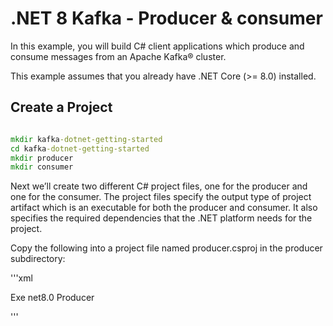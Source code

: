 # .NET 8 Kafka - Producer & consumer

In this example, you will build C# client applications which produce and consume messages from an Apache Kafka® cluster.

This example assumes that you already have .NET Core (>= 8.0) installed.

## Create a Project

```cmd

mkdir kafka-dotnet-getting-started 
cd kafka-dotnet-getting-started
mkdir producer
mkdir consumer

```

Next we’ll create two different C# project files, one for the producer and one for the consumer. The project files specify the output type of project artifact which is an executable for both the producer and consumer. It also specifies the required dependencies that the .NET platform needs for the project.

Copy the following into a project file named producer.csproj in the producer subdirectory:

'''xml

<Project Sdk="Microsoft.NET.Sdk">

  <PropertyGroup>
    <OutputType>Exe</OutputType>
    <TargetFramework>net8.0</TargetFramework>
    <StartupObject>Producer</StartupObject>
  </PropertyGroup>

  <ItemGroup>
    <PackageReference Include="Confluent.Kafka" Version="2.3" />
  </ItemGroup>

</Project>

'''